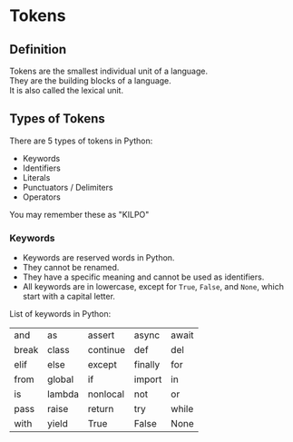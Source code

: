 # Tokens

## Definition
Tokens are the smallest individual unit of a language.  <br>
They are the building blocks of a language.  <br>
It is also called the lexical unit.


## Types of Tokens
There are 5 types of tokens in Python:
- Keywords
- Identifiers
- Literals
- Punctuators / Delimiters
- Operators

You may remember these as "KILPO"

### Keywords
- Keywords are reserved words in Python.  <br>
- They cannot be renamed.  <br>
- They have a specific meaning and cannot be used as identifiers.  <br>
- All keywords are in lowercase, except for `True`, `False`, and `None`, which start with a capital letter.  <br>

List of keywords in Python:
<div>
	<table>
		<tr>
			<td>and</td>
			<td>as</td>
			<td>assert</td>
			<td>async</td>
			<td>await</td>
		</tr>
        <tr>
            <td>break</td>
            <td>class</td>
            <td>continue</td>
            <td>def</td>
            <td>del</td>
        </tr>
        <tr>
            <td>elif</td>
            <td>else</td>
            <td>except</td>
            <td>finally</td>
            <td>for</td>
        </tr>
        <tr>
            <td>from</td>
            <td>global</td>
            <td>if</td>
            <td>import</td>
            <td>in</td>
        </tr>
        <tr>
            <td>is</td>
            <td>lambda</td>
            <td>nonlocal</td>
            <td>not</td>
            <td>or</td>
        </tr>
        <tr>
            <td>pass</td>
            <td>raise</td>
            <td>return</td>
            <td>try</td>
            <td>while</td>
        </tr>
        <tr>
            <td>with</td>
            <td>yield</td>
            <td>True</td>
            <td>False</td>
            <td>None</td>
    </table>
</div>
